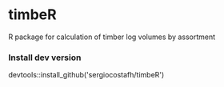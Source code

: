 # timbeR
R package for calculation of timber log volumes by assortment

### Install dev version
devtools::install_github('sergiocostafh/timbeR')
